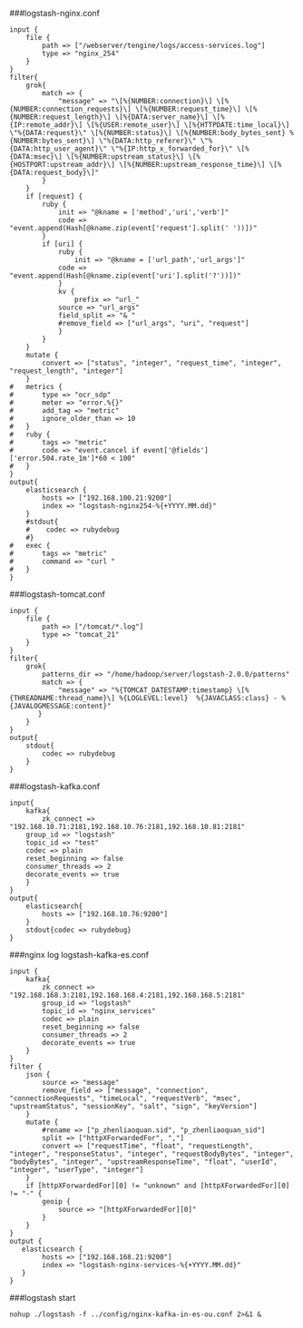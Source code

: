 ###logstash-nginx.conf

    input {
        file {
            path => ["/webserver/tengine/logs/access-services.log"]
            type => "nginx_254"
        }
    }
    filter{
        grok{
            match => {
    	        "message" => "\[%{NUMBER:connection}\] \[%{NUMBER:connection_requests}\] \[%{NUMBER:request_time}\] \[%{NUMBER:request_length}\] \[%{DATA:server_name}\] \[%{IP:remote_addr}\] \[%{USER:remote_user}\] \[%{HTTPDATE:time_local}\] \"%{DATA:request}\" \[%{NUMBER:status}\] \[%{NUMBER:body_bytes_sent} %{NUMBER:bytes_sent}\] \"%{DATA:http_referer}\" \"%{DATA:http_user_agent}\" \"%{IP:http_x_forwarded_for}\" \[%{DATA:msec}\] \[%{NUMBER:upstream_status}\] \[%{HOSTPORT:upstream_addr}\] \[%{NUMBER:upstream_response_time}\] \[%{DATA:request_body}\]"
            }
        }
        if [request] {
            ruby {
                init => "@kname = ['method','uri','verb']"
                code => "event.append(Hash[@kname.zip(event['request'].split(' '))])"
            }
            if [uri] {
                ruby {
                    init => "@kname = ['url_path','url_args']"
                code => "event.append(Hash[@kname.zip(event['uri'].split('?'))])"
                }
                kv {
                    prefix => "url_"
                source => "url_args"
                field_split => "& "
                #remove_field => ["url_args", "uri", "request"]
                }
            }
        }
        mutate {
        	convert => ["status", "integer", "request_time", "integer", "request_length", "integer"]
        }
    #   metrics {
    #       type => "ocr_sdp"
    #       meter => "error.%{}"
    #       add_tag => "metric"
    #       ignore_older_than => 10
    #   }
    #   ruby {
    #       tags => "metric"
    #       code => "event.cancel if event['@fields']['error.504.rate_1m']*60 < 100"
    #   }
    }
    output{
        elasticsearch {
    	    hosts => ["192.168.100.21:9200"]
    	    index => "logstash-nginx254-%{+YYYY.MM.dd}"
        }
        #stdout{
        #    codec => rubydebug
        #}
    #   exec {
    #       tags => "metric"
    #       command => "curl "
    #   }
    }

###logstash-tomcat.conf

    input {
        file {
            path => ["/tomcat/*.log"]
            type => "tomcat_21"
        }
    }
    filter{
        grok{
            patterns_dir => "/home/hadoop/server/logstash-2.0.0/patterns"
            match => {
                "message" => "%{TOMCAT_DATESTAMP:timestamp} \[%{THREADNAME:thread_name}\] %{LOGLEVEL:level}  %{JAVACLASS:class} - %{JAVALOGMESSAGE:content}"
           }
        }
    }
    output{
        stdout{
    	    codec => rubydebug
        }
    }
    
###logstash-kafka.conf

    input{
        kafka{
            zk_connect => "192.168.10.71:2181,192.168.10.76:2181,192.168.10.81:2181"
    	group_id => "logstash"
    	topic_id => "test"
    	codec => plain
    	reset_beginning => false
    	consumer_threads => 2
    	decorate_events => true
        }
    }
    output{
        elasticsearch{
        	hosts => ["192.168.10.76:9200"]
        }
        stdout{codec => rubydebug}
    }
    
###nginx log logstash-kafka-es.conf

    input {
        kafka{
            zk_connect => "192.168.168.3:2181,192.168.168.4:2181,192.168.168.5:2181"
            group_id => "logstash"
            topic_id => "nginx_services"
            codec => plain
            reset_beginning => false
            consumer_threads => 2
            decorate_events => true
        }
    }
    filter {
        json {
            source => "message"
            remove_field => ["message", "connection", "connectionRequests", "timeLocal", "requestVerb", "msec", "upstreamStatus", "sessionKey", "salt", "sign", "keyVersion"]
        }
        mutate {
    	    #rename => ["p_zhenliaoquan.sid", "p_zhenliaoquan_sid"]
    	    split => ["httpXForwardedFor", ","]
            convert => ["requestTime", "float", "requestLength", "integer", "responseStatus", "integer", "requestBodyBytes", "integer", "bodyBytes", "integer", "upstreamResponseTime", "float", "userId", "integer", "userType", "integer"]
        }
        if [httpXForwardedFor][0] != "unknown" and [httpXForwardedFor][0] != "-" {
    	    geoip {
                source => "[httpXForwardedFor][0]"
       	    }
        }
    }
    output {
       elasticsearch {
            hosts => ["192.168.168.21:9200"]
            index => "logstash-nginx-services-%{+YYYY.MM.dd}"
       }
    }
    
###logstash start

    nohup ./logstash -f ../config/nginx-kafka-in-es-ou.conf 2>&1 &
